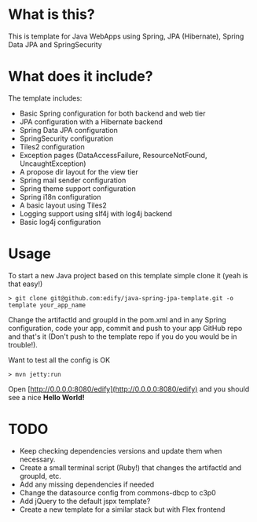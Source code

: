 # What is this?

This is template for Java WebApps using Spring, JPA (Hibernate), Spring Data JPA and SpringSecurity

# What does it include?

The template includes:

* Basic Spring configuration for both backend and web tier
* JPA configuration with a Hibernate backend
* Spring Data JPA configuration
* SpringSecurity configuration
* Tiles2 configuration
* Exception pages (DataAccessFailure, ResourceNotFound, UncaughtException)
* A propose dir layout for the view tier
* Spring mail sender configuration
* Spring theme support configuration
* Spring i18n configuration
* A basic layout using Tiles2
* Logging support using slf4j with log4j backend
* Basic log4j configuration

# Usage

To start a new Java project based on this template simple clone it (yeah is that easy!)

    > git clone git@github.com:edify/java-spring-jpa-template.git -o template your_app_name

Change the artifactId and groupId in the pom.xml and in any Spring configuration, code your app, commit and push to your app GitHub repo and that's it (Don't push to the template repo if you do you would be in trouble!).

Want to test all the config is OK

    > mvn jetty:run

Open [http://0.0.0.0:8080/edify](http://0.0.0.0:8080/edify) and you should see a nice **Hello World!**

# TODO

* Keep checking dependencies versions and update them when necessary.
* Create a small terminal script (Ruby!) that changes the artifactId and groupId, etc.
* Add any missing dependencies if needed
* Change the datasource config from commons-dbcp to c3p0
* Add jQuery to the default jspx template?
* Create a new template for a similar stack but with Flex frontend